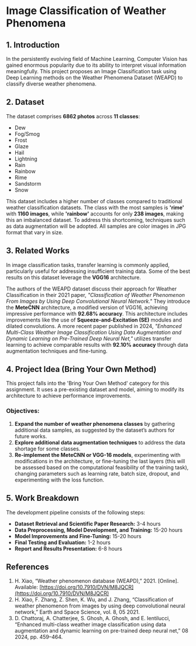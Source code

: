# Image Classification of Weather Phenomena

## 1. Introduction
In the persistently evolving field of Machine Learning, Computer Vision has gained enormous popularity due to its ability to interpret visual information meaningfully. This project proposes an Image Classification task using Deep Learning methods on the Weather Phenomena Dataset (WEAPD) to classify diverse weather phenomena.

## 2. Dataset
The dataset comprises **6862 photos** across **11 classes**: 
- Dew
- Fog/Smog
- Frost
- Glaze
- Hail
- Lightning
- Rain
- Rainbow
- Rime
- Sandstorm
- Snow

This dataset includes a higher number of classes compared to traditional weather classification datasets. The class with the most samples is **'rime'** with **1160 images**, while **'rainbow'** accounts for only **238 images**, making this an imbalanced dataset. To address this shortcoming, techniques such as data augmentation will be adopted. All samples are color images in JPG format that vary in size.

## 3. Related Works
In image classification tasks, transfer learning is commonly applied, particularly useful for addressing insufficient training data. Some of the best results on this dataset leverage the **VGG16** architecture.

The authors of the WEAPD dataset discuss their approach for Weather Classification in their 2021 paper, *"Classification of Weather Phenomenon From Images by Using Deep Convolutional Neural Network."* They introduce the **MeteCNN** architecture, a modified version of VGG16, achieving impressive performance with **92.68% accuracy**. This architecture includes improvements like the use of **Squeeze-and-Excitation (SE)** modules and dilated convolutions. A more recent paper published in 2024, *"Enhanced Multi-Class Weather Image Classification Using Data Augmentation and Dynamic Learning on Pre-Trained Deep Neural Net,"* utilizes transfer learning to achieve comparable results with **92.10% accuracy** through data augmentation techniques and fine-tuning.

## 4. Project Idea (Bring Your Own Method)
This project falls into the 'Bring Your Own Method' category for this assignment. It uses a pre-existing dataset and model, aiming to modify its architecture to achieve performance improvements. 

### Objectives:
1. **Expand the number of weather phenomena classes** by gathering additional data samples, as suggested by the dataset’s authors for future works.
2. **Explore additional data augmentation techniques** to address the data shortage for some classes.
3. **Re-implement the MeteCNN or VGG-16 models**, experimenting with modifications in the architecture, or fine-tuning the last layers (this will be assessed based on the computational feasibility of the training task), changing parameters such as learning rate, batch size, dropout, and experimenting with the loss function.

## 5. Work Breakdown
The development pipeline consists of the following steps:
- **Dataset Retrieval and Scientific Paper Research:** 3-4 hours
- **Data Preprocessing, Model Development, and Training:** 15-20 hours
- **Model Improvements and Fine-Tuning:** 15-20 hours
- **Final Testing and Evaluation:** 1-2 hours
- **Report and Results Presentation:** 6-8 hours

## References
1. H. Xiao, “Weather phenomenon database (WEAPD),” 2021. [Online]. Available: [https://doi.org/10.7910/DVN/M8JQCR](https://doi.org/10.7910/DVN/M8JQCR)
2. H. Xiao, F. Zhang, Z. Shen, K. Wu, and J. Zhang, “Classification of weather phenomenon from images by using deep convolutional neural network,” Earth and Space Science, vol. 8, 05 2021.
3. D. Chattoraj, A. Chatterjee, S. Ghosh, A. Ghosh, and E. Ientilucci, “Enhanced multi-class weather image classification using data augmentation and dynamic learning on pre-trained deep neural net,” 08 2024, pp. 459–464.
